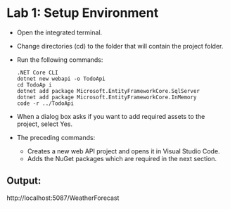 # Lab 1: Setup Environment
- Open the integrated terminal.
- Change directories (cd) to the folder that will contain the project folder.
- Run the following commands:
  
      .NET Core CLI
      dotnet new webapi -o TodoApi
      cd TodoAp i
      dotnet add package Microsoft.EntityFrameworkCore.SqlServer
      dotnet add package Microsoft.EntityFrameworkCore.InMemory
      code -r ../TodoApi

- When a dialog box asks if you want to add required assets to the project, select Yes.
- The preceding commands:
  - Creates a new web API project and opens it in Visual Studio Code.
  - Adds the NuGet packages which are required in the next section.

## Output: 
http://localhost:5087/WeatherForecast
